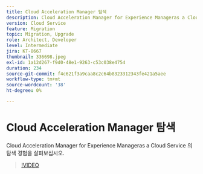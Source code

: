 ```yaml
---
title: Cloud Acceleration Manager 탐색
description: Cloud Acceleration Manager for Experience Manageras a Cloud Service 의 탐색 경험을 살펴보십시오.
version: Cloud Service
feature: Migration
topic: Migration, Upgrade
role: Architect, Developer
level: Intermediate
jira: KT-8667
thumbnail: 336698.jpeg
exl-id: 1a12d267-f9d0-48e1-9263-c53c038e4754
duration: 234
source-git-commit: f4c621f3a9caa8c2c64b8323312343fe421a5aee
workflow-type: tm+mt
source-wordcount: '38'
ht-degree: 0%

---
```


# Cloud Acceleration Manager 탐색

Cloud Acceleration Manager for Experience Manageras a Cloud Service 의 탐색 경험을 살펴보십시오.

>[!VIDEO](https://video.tv.adobe.com/v/336698?quality=12&learn=on)
